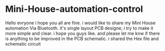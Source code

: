# Mini-House-automation-control
Hello evryone i hope you all are fine. i would like to share my Mini House automation Via Bluetooth. it's single layout PCB designe, i try to make it more simple and clear. i hope you guys like. and please let me knw if there is anything to be improved in the PCB schematic. i shared the Hex file and schematic circuit
